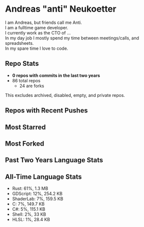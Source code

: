 
# Andreas "anti" Neukoetter

I am Andreas, but friends call me Anti.  
I am a fulltime game developer.  
I currently work as the CTO of ...  
In my day job I mostly spend my time between meetings/calls, and spreadsheets.  
In my spare time I love to code.  

## Repo Stats
- **0 repos with commits in the last two years**
- 86 total repos
  - 24 are forks

This excludes archived, disabled, empty, and private repos.

## Repos with Recent Pushes


## Most Starred


## Most Forked


## Past Two Years Language Stats


## All-Time Language Stats
- Rust: 61%, 1.3 MB
- GDScript: 12%, 254.2 KB
- ShaderLab: 7%, 159.5 KB
- C: 7%, 149.7 KB
- C#: 5%, 115.1 KB
- Shell: 2%, 33 KB
- HLSL: 1%, 28.4 KB

